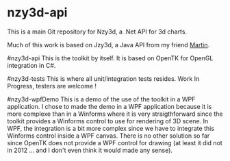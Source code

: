 nzy3d-api
=========

This is a main Git repository for Nzy3d, a .Net API for 3d charts. 

Much of this work is based on Jzy3d, a Java API from my friend [Martin](github.com/martin-pernollet).

#nzy3d-api
This is the toolkit by itself. It is based on OpenTK for OpenGL integration in C#.

#nzy3d-tests
This is where all unit/integration tests resides. Work In Progress, testers are welcome !

#nzy3d-wpfDemo
This is a demo of the use of the toolkit in a WPF application. I chose to made the demo in a WPF
 application because it is more complexe than in a Winforms where it is very straigthforward since
 the toolkit provides a Winforms control to use for rendering of 3D scene.
In WPF, the integration is a bit more complex since we have to integrate this Winforms control inside a WPF
canvas. There is no other solution so far since OpenTK does not provide a WPF control for drawing (at least
it did not in 2012 ... and I don't even think it would made any sense).

